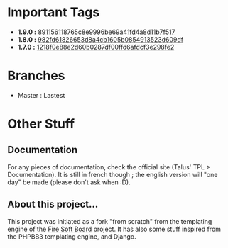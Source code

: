 Important Tags
==============
- **1.9.0 :** [891156118765c8e9996be69a41fd4a8d11b7f517](https://github.com/Taluu/Talus-TPL/tree/1.9.0)
- **1.8.0 :** [982fd61826653d8a4cb1605b0854913523d609df](https://github.com/Taluu/Talus-TPL/tree/1.8.0)
- **1.7.0 :** [1218f0e88e2d60b0287df00ffd6afdcf3e298fe2](https://github.com/Taluu/Talus-TPL/tree/1.7.0)

Branches
========
- Master : Lastest

Other Stuff
===========
Documentation
-------------
For any pieces of documentation, check the official site (Talus' TPL > Documentation).
It is still in french though ; the english version will "one day" be made
(please don't ask when :D).

About this project...
---------------------
This project was initiated as a fork "from scratch" from the templating engine of
the [Fire Soft Board](http://www.fire-soft-board.com) project. It has also some
stuff inspired from the PHPBB3 templating engine, and Django.
